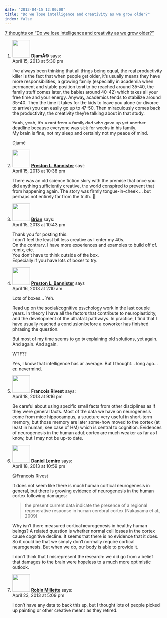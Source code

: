 ```yaml
---
date: "2013-04-15 12:00:00"
title: "Do we lose intelligence and creativity as we grow older?"
index: false
---
```


[7 thoughts on &ldquo;Do we lose intelligence and creativity as we grow older?&rdquo;](/lemire/blog/2013/04-15-do-we-lose-intelligence-and-creativity-as-we-grow-older)

<ol class="comment-list">
<li id="comment-82122" class="comment even thread-even depth-1">
<div class="comment-author vcard">
<img alt src="https://secure.gravatar.com/avatar/3aefd8879773a7d1afabfd02d2a47b1d?s=56&#038;d=mm&#038;r=g" srcset="https://secure.gravatar.com/avatar/3aefd8879773a7d1afabfd02d2a47b1d?s=112&#038;d=mm&#038;r=g 2x" class="avatar avatar-56 photo" height="56" width="56" decoding="async" /> <b class="fn">DjamÃ©</b> <span class="says">says:</span> </div>
<div class="comment-metadata"><time datetime="2013-04-15T17:30:57+00:00">April 15, 2013 at 5:30 pm</time></a> </div>
<div class="comment-content">
<p>I&rsquo;ve always been thinking that all things being equal, the real productivity killer is the fact that when people get older, it&rsquo;s usually means they have more responsibilities, a growing family (especially in academia when permanent and stable position tend to be reached around 35-40, the family stuff comes later, the babies around 40-42) which takes all your free time and your energy. Anyway, academics tends to stabilize around 35-40. Then the time it takes for the kids to leave you alone (or divorce to arrive) you can easily go up to 47-50. Then miraculously comes back the productivity, the creativity they&rsquo;re talking about in that study.</p>
<p>Yeah, yeah, it&rsquo;s a rant from a family dad who gave up yet another deadline because everyone was sick for weeks in his family.<br/>
My brain is fine, not my sleep and certainly not my peace of mind.</p>
<p>Djamé</p>
</div>
</li>
<li id="comment-82149" class="comment odd alt thread-odd thread-alt depth-1">
<div class="comment-author vcard">
<img alt src="https://secure.gravatar.com/avatar/9087622186f0fe01571cfd0add715302?s=56&#038;d=mm&#038;r=g" srcset="https://secure.gravatar.com/avatar/9087622186f0fe01571cfd0add715302?s=112&#038;d=mm&#038;r=g 2x" class="avatar avatar-56 photo" height="56" width="56" decoding="async" /> <b class="fn"><a href="http://bannister.us/" class="url" rel="ugc external nofollow">Preston L. Bannister</a></b> <span class="says">says:</span> </div>
<div class="comment-metadata"><time datetime="2013-04-15T22:38:41+00:00">April 15, 2013 at 10:38 pm</time></a> </div>
<div class="comment-content">
<p>There was an old science fiction story with the premise that once you did anything sufficiently creative, the world conspired to prevent that from happening again. The story was firmly tongue-in-cheek &#8230; but perhaps not entirely far from the truth. 🙂</p>
</div>
</li>
<li id="comment-82150" class="comment even thread-even depth-1">
<div class="comment-author vcard">
<img alt src="https://secure.gravatar.com/avatar/23bd610a6b89e58b6ce9f829f5545f52?s=56&#038;d=mm&#038;r=g" srcset="https://secure.gravatar.com/avatar/23bd610a6b89e58b6ce9f829f5545f52?s=112&#038;d=mm&#038;r=g 2x" class="avatar avatar-56 photo" height="56" width="56" loading="lazy" decoding="async" /> <b class="fn"><a href="http://pythontesting.net" class="url" rel="ugc external nofollow">Brian</a></b> <span class="says">says:</span> </div>
<div class="comment-metadata"><time datetime="2013-04-15T22:43:50+00:00">April 15, 2013 at 10:43 pm</time></a> </div>
<div class="comment-content">
<p>Thank you for posting this.<br/>
I don&rsquo;t feel the least bit less creative as I enter my 40s.<br/>
On the contrary, I have more experiences and examples to build off of, remix, etc.<br/>
You don&rsquo;t have to think outside of the box.<br/>
Especially if you have lots of boxes to try.</p>
</div>
</li>
<li id="comment-82165" class="comment odd alt thread-odd thread-alt depth-1">
<div class="comment-author vcard">
<img alt src="https://secure.gravatar.com/avatar/9087622186f0fe01571cfd0add715302?s=56&#038;d=mm&#038;r=g" srcset="https://secure.gravatar.com/avatar/9087622186f0fe01571cfd0add715302?s=112&#038;d=mm&#038;r=g 2x" class="avatar avatar-56 photo" height="56" width="56" loading="lazy" decoding="async" /> <b class="fn"><a href="http://bannister.us/" class="url" rel="ugc external nofollow">Preston L. Bannister</a></b> <span class="says">says:</span> </div>
<div class="comment-metadata"><time datetime="2013-04-16T02:10:43+00:00">April 16, 2013 at 2:10 am</time></a> </div>
<div class="comment-content">
<p>Lots of boxes&#8230; Yeh.</p>
<p>Read up on the social/cognitive psychology work in the last couple years. In theory I have all the factors that contribute to neuroplasticity, and the development of the ultrafast pathways. In practice, I find that I have usually reached a conclusion before a coworker has finished phrasing the question. </p>
<p>But most of my time seems to go to explaining old solutions, yet again. And again. And again.</p>
<p>WTF??</p>
<p>Yes, I know that intelligence has an average. But I thought&#8230; long ago&#8230; er, nevermind.</p>
</div>
</li>
<li id="comment-82506" class="comment even thread-even depth-1">
<div class="comment-author vcard">
<img alt src="https://secure.gravatar.com/avatar/0110304ea6cad8b61a4ee8cf0813dbb8?s=56&#038;d=mm&#038;r=g" srcset="https://secure.gravatar.com/avatar/0110304ea6cad8b61a4ee8cf0813dbb8?s=112&#038;d=mm&#038;r=g 2x" class="avatar avatar-56 photo" height="56" width="56" loading="lazy" decoding="async" /> <b class="fn">Francois Rivest</b> <span class="says">says:</span> </div>
<div class="comment-metadata"><time datetime="2013-04-18T21:16:35+00:00">April 18, 2013 at 9:16 pm</time></a> </div>
<div class="comment-content">
<p>Be careful about using specific small facts from other disciplines as if they were general facts. Most of the data we have on neurogenesis come from mice hippocampus, a structure very useful in short-term memory, but those memory are later some-how moved to the cortex (at least in human, see case of HM) which is central to cognition. Evidences of neurogenesis in the human adult cortex are much weaker as far as I know, but I may not be up-to date.</p>
</div>
</li>
<li id="comment-82518" class="comment byuser comment-author-lemire bypostauthor odd alt thread-odd thread-alt depth-1">
<div class="comment-author vcard">
<img alt src="https://secure.gravatar.com/avatar/2ca999bef9535950f5b84281a4dab006?s=56&#038;d=mm&#038;r=g" srcset="https://secure.gravatar.com/avatar/2ca999bef9535950f5b84281a4dab006?s=112&#038;d=mm&#038;r=g 2x" class="avatar avatar-56 photo" height="56" width="56" loading="lazy" decoding="async" /> <b class="fn"><a href="https://lemire.me/en/" class="url" rel="ugc">Daniel Lemire</a></b> <span class="says">says:</span> </div>
<div class="comment-metadata"><time datetime="2013-04-18T22:59:23+00:00">April 18, 2013 at 10:59 pm</time></a> </div>
<div class="comment-content">
<p>@Francois Rivest </p>
<p>It does not seem like there is much human cortical neurogenesis in general, but there is growing evidence of neurogenesis in the human cortex following damages:</p>
<blockquote><p>the present current data indicate the presence of a regional regenerative response in human cerebral cortex (Nakayama et al., 2009)</p></blockquote>
<p>Why isn&rsquo;t there measured cortical neurogenesis in healthy human beings? A related question is whether normal cell losses in the cortex cause cognitive decline. It seems that there is no evidence that it does. So it could be that we simply don&rsquo;t normally require cortical neurogenesis. But when we do, our body is able to provide it.</p>
<p>I don&rsquo;t think that I misrepresent the research: we did go from a belief that damages to the brain were hopeless to a much more optimistic outlook.</p>
</div>
</li>
<li id="comment-83011" class="comment even thread-even depth-1">
<div class="comment-author vcard">
<img alt src="https://secure.gravatar.com/avatar/4ba3e4c5c0e1ac65d5ff8fd6df326060?s=56&#038;d=mm&#038;r=g" srcset="https://secure.gravatar.com/avatar/4ba3e4c5c0e1ac65d5ff8fd6df326060?s=112&#038;d=mm&#038;r=g 2x" class="avatar avatar-56 photo" height="56" width="56" loading="lazy" decoding="async" /> <b class="fn"><a href="http://robin.millette.info/" class="url" rel="ugc external nofollow">Robin Millette</a></b> <span class="says">says:</span> </div>
<div class="comment-metadata"><time datetime="2013-04-23T17:09:41+00:00">April 23, 2013 at 5:09 pm</time></a> </div>
<div class="comment-content">
<p>I don&rsquo;t have any data to back this up, but I thought lots of people picked up painting or other creative means as they retired.</p>
</div>
</li>
</ol>
